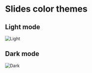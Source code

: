# Slides color themes

## Light mode

![Light](https://raw.github.com/hasecilu/LaTeXformats/main/Slides/Light//images/Light.png)

## Dark mode

![Dark](https://raw.github.com/hasecilu/LateXformats/main/Slides/Dark/images/Dark.png)
